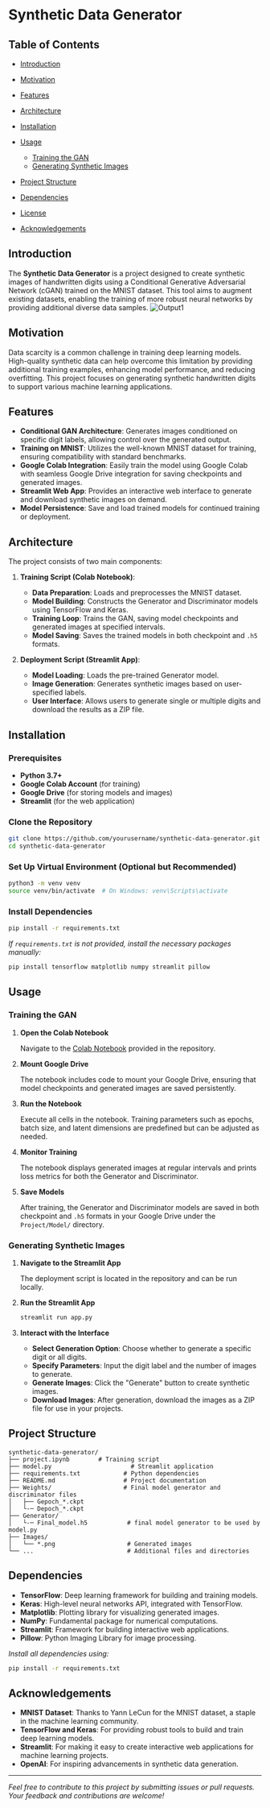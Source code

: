 # Synthetic Data Generator


## Table of Contents
- [Introduction](#introduction)

- [Motivation](#motivation)

- [Features](#features)
- [Architecture](#architecture)
- [Installation](#installation)
- [Usage](#usage)
  - [Training the GAN](#training-the-gan)
  - [Generating Synthetic Images](#generating-synthetic-images)
- [Project Structure](#project-structure)
- [Dependencies](#dependencies)
- [License](#license)
- [Acknowledgements](#acknowledgements)

## Introduction

The **Synthetic Data Generator** is a project designed to create synthetic images of handwritten digits using a Conditional Generative Adversarial Network (cGAN) trained on the MNIST dataset. This tool aims to augment existing datasets, enabling the training of more robust neural networks by providing additional diverse data samples.
![Output1](https://github.com/user-attachments/assets/60afb48e-4a4a-48f1-bc75-4e627e1fa952)

## Motivation

Data scarcity is a common challenge in training deep learning models. High-quality synthetic data can help overcome this limitation by providing additional training examples, enhancing model performance, and reducing overfitting. This project focuses on generating synthetic handwritten digits to support various machine learning applications.

## Features

- **Conditional GAN Architecture**: Generates images conditioned on specific digit labels, allowing control over the generated output.
- **Training on MNIST**: Utilizes the well-known MNIST dataset for training, ensuring compatibility with standard benchmarks.
- **Google Colab Integration**: Easily train the model using Google Colab with seamless Google Drive integration for saving checkpoints and generated images.
- **Streamlit Web App**: Provides an interactive web interface to generate and download synthetic images on demand.
- **Model Persistence**: Save and load trained models for continued training or deployment.

## Architecture

The project consists of two main components:

1. **Training Script (Colab Notebook)**:
   - **Data Preparation**: Loads and preprocesses the MNIST dataset.
   - **Model Building**: Constructs the Generator and Discriminator models using TensorFlow and Keras.
   - **Training Loop**: Trains the GAN, saving model checkpoints and generated images at specified intervals.
   - **Model Saving**: Saves the trained models in both checkpoint and `.h5` formats.

2. **Deployment Script (Streamlit App)**:
   - **Model Loading**: Loads the pre-trained Generator model.
   - **Image Generation**: Generates synthetic images based on user-specified labels.
   - **User Interface**: Allows users to generate single or multiple digits and download the results as a ZIP file.

## Installation

### Prerequisites

- **Python 3.7+**
- **Google Colab Account** (for training)
- **Google Drive** (for storing models and images)
- **Streamlit** (for the web application)

### Clone the Repository

```bash
git clone https://github.com/yourusername/synthetic-data-generator.git
cd synthetic-data-generator
```

### Set Up Virtual Environment (Optional but Recommended)

```bash
python3 -m venv venv
source venv/bin/activate  # On Windows: venv\Scripts\activate
```

### Install Dependencies

```bash
pip install -r requirements.txt
```

*If `requirements.txt` is not provided, install the necessary packages manually:*

```bash
pip install tensorflow matplotlib numpy streamlit pillow
```

## Usage

### Training the GAN

1. **Open the Colab Notebook**

   Navigate to the [Colab Notebook](https://colab.research.google.com/drive/1lU4ELnWSmaJVIalx5F1Myxju2xlGvK5K) provided in the repository.

2. **Mount Google Drive**

   The notebook includes code to mount your Google Drive, ensuring that model checkpoints and generated images are saved persistently.

3. **Run the Notebook**

   Execute all cells in the notebook. Training parameters such as epochs, batch size, and latent dimensions are predefined but can be adjusted as needed.

4. **Monitor Training**

   The notebook displays generated images at regular intervals and prints loss metrics for both the Generator and Discriminator.

5. **Save Models**

   After training, the Generator and Discriminator models are saved in both checkpoint and `.h5` formats in your Google Drive under the `Project/Model/` directory.

### Generating Synthetic Images

1. **Navigate to the Streamlit App**

   The deployment script is located in the repository and can be run locally.

2. **Run the Streamlit App**

   ```bash
   streamlit run app.py
   ```

3. **Interact with the Interface**

   - **Select Generation Option**: Choose whether to generate a specific digit or all digits.
   - **Specify Parameters**: Input the digit label and the number of images to generate.
   - **Generate Images**: Click the "Generate" button to create synthetic images.
   - **Download Images**: After generation, download the images as a ZIP file for use in your projects.

## Project Structure

```
synthetic-data-generator/
├── project.ipynb        # Training script
├── model.py                      # Streamlit application
├── requirements.txt            # Python dependencies
├── README.md                   # Project documentation
├── Weights/                    # Final model generator and discriminator files
│   ├── Gepoch_*.ckpt
│   └-─ Depoch_*.ckpt
├── Generator/
│   └-─ Final_model.h5           # final model generator to be used by model.py
├── Images/
│   └── *.png                    # Generated images
└── ...                          # Additional files and directories
```

## Dependencies

- **TensorFlow**: Deep learning framework for building and training models.
- **Keras**: High-level neural networks API, integrated with TensorFlow.
- **Matplotlib**: Plotting library for visualizing generated images.
- **NumPy**: Fundamental package for numerical computations.
- **Streamlit**: Framework for building interactive web applications.
- **Pillow**: Python Imaging Library for image processing.

*Install all dependencies using:*

```bash
pip install -r requirements.txt
```


## Acknowledgements

- **MNIST Dataset**: Thanks to Yann LeCun for the MNIST dataset, a staple in the machine learning community.
- **TensorFlow and Keras**: For providing robust tools to build and train deep learning models.
- **Streamlit**: For making it easy to create interactive web applications for machine learning projects.
- **OpenAI**: For inspiring advancements in synthetic data generation.

---

*Feel free to contribute to this project by submitting issues or pull requests. Your feedback and contributions are welcome!*
